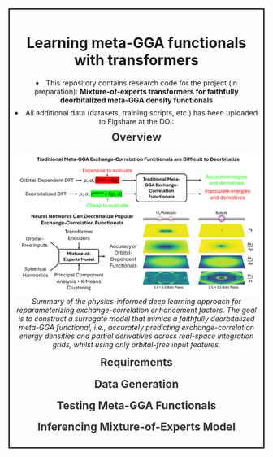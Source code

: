 <div style="border: 2px solid #000; padding: 10px; margin-bottom: 20px;">
  <h1 align="center">Learning meta-GGA functionals with transformers</h1>

  <ul style="list-style-position: inside; text-align: center; padding: 0; margin: 10px 0;">
    <li style="margin-bottom: 8px;">
      This repository contains research code for the project (in preparation): 
      <strong>Mixture-of-experts transformers for faithfully deorbitalized meta-GGA density functionals</strong>
    </li>
    <li>
      All additional data (datasets, training scripts, etc.) has been uploaded to Figshare at the DOI:
    </li>
  </ul>

  <h2 align="center" style="margin-top: 10px; color: #333;">
  Overview
  </h2>
  <p align="center">
    <img src="Meta-GGA-overview.png" width="800" />
    <br>
    <em>Summary of the physics-informed deep learning approach for reparameterizing exchange-correlation enhancement factors. The goal is to construct a surrogate model that mimics a faithfully deorbitalized meta-GGA functional, i.e., accurately predicting exchange-correlation energy densities and partial derivatives across real-space integration grids, whilst using only orbital-free input features.</em>
  </p>

  <h2 align="center" style="margin-top: 10px; color: #333;">
  Requirements
  </h2>

  <h2 align="center" style="margin-top: 10px; color: #333;">
  Data Generation
  </h2>

  <h2 align="center" style="margin-top: 10px; color: #333;">
  Testing Meta-GGA Functionals
  </h2>

  <h2 align="center" style="margin-top: 10px; color: #333;">
  Inferencing Mixture-of-Experts Model
  </h2>
  
</div>

